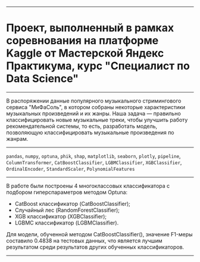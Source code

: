 ﻿---

# Проект, выполненный в рамках соревнования на платформе Kaggle от Мастерской Яндекс Практикума, курс "Специалист по Data Science"

---

В распоряжении данные популярного музыкального стримингового сервиса "МиФаСоль", в котором собраны некоторые характеристики музыкальных произведений и их жанры. Наша задача — правильно классифицировать новые музыкальные треки, чтобы улучшить работу рекомендательной системы, то есть, разработать модель, позволяющую классифицировать музыкальные произведения по жанрам.

---

`pandas`, `numpy`, `optuna`, `phik`, `shap`, `matplotlib`, `seaborn`, `plotly`, `pipeline`, `ColumnTransformer`, `CatBoostClassifier`, `LGBMClassifier`, `XGBClassifier`, `OrdinalEncoder`, `StandardScaler`, `PolynomialFeatures`


---

В работе были построены 4 многоклассовых классификатора с подбором гиперспараметров методом Optuna:

- CatBoost классификатор (CatBoostClassifier);
- Случайный лес (RandomForestClassifier);
- XGB классификатор (XGBClassifier);
- LGBMC классификатор (LGBMClassifier).

Для модели, обученной методом CatBoostClassifier(), значение F1-меры составило 0.4838 на тестовых данных, что является лучшим результатом среди результатов других обученных классификаторов.

---

